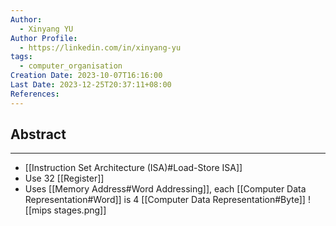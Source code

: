 ```yaml
---
Author:
  - Xinyang YU
Author Profile:
  - https://linkedin.com/in/xinyang-yu
tags:
  - computer_organisation
Creation Date: 2023-10-07T16:16:00
Last Date: 2023-12-25T20:37:11+08:00
References: 
---
```

## Abstract
---
- [[Instruction Set Architecture (ISA)#Load-Store ISA]]
- Use 32 [[Register]]
- Uses [[Memory Address#Word Addressing]], each [[Computer Data Representation#Word]] is 4 [[Computer Data Representation#Byte]] 
 ![[mips stages.png]]